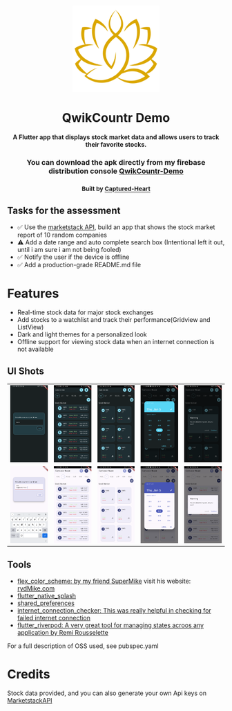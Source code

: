 <div align="center">
   <img src="./assets/logo.png" width="200"  />
  <br />
  <h1>QwikCountr Demo</h1>
  <strong>A Flutter app that displays stock market data and allows users to track their favorite stocks.</strong>
  <br />

  <h3>You can download the apk directly from my firebase distribution console <a href="  https://appdistribution.firebase.dev/i/e5a7b73fefe2dd61
">QwikCountr-Demo</a></ </h3>
  <br />

<sub>Built by <a href="https://twitter.com/CapturedWarrior">Captured-Heart</a></sub>
<br />

</div>

## Tasks for the assessment

- ✅ Use the [marketstack API](marketstack.com), build an app that shows the stock market report of 10 random companies
- ⚠️ Add a date range and auto complete search box (Intentional left it out, until i am sure i am not being fooled)
- ✅ Notify the user if the device is offline
- ✅ Add a production-grade README.md file

# Features

- Real-time stock data for major stock exchanges
- Add stocks to a watchlist and track their performance(Gridview and ListView)
- Dark and light themes for a personalized look
- Offline support for viewing stock data when an internet connection is not available

## UI Shots

<div style="text-align: center">
  <table>
    <tr>
      <td style="text-align: center">
        <img src="./screenshots/dark01.png" width="200" />
      </td>
      <td style="text-align: center">
        <img src="./screenshots/dark02.png" width="200" />
      </td>
      <td style="text-align: center">
        <img src="./screenshots/dark03.png" width="200" />
      </td>
      <td style="text-align: center">
        <img src="./screenshots/dark04.png" width="200" />
      </td>
      <td style="text-align: center">
        <img src="./screenshots/dark05.png" width="200" />
      </td>
    </tr>
    <tr>
      <td style="text-align: center">
        <img src="./screenshots/light01.png" width="200" />
      </td>
      <td style="text-align: center">
        <img src="./screenshots/light02.png" width="200" />
      </td>
      <td style="text-align: center">
        <img src="./screenshots/light03.png" width="200" />
      </td>
      <td style="text-align: center">
        <img src="./screenshots/light04.png" width="200" />
      </td>
      <td style="text-align: center">
        <img src="./screenshots/light05.png" width="200" />
      </td>
    </tr> 
  </table>
</div>

## Tools

- [flex_color_scheme: by my friend SuperMike](https://pub.dev/packages/flex_color_scheme) visit his website: [rydMike.com](rydmike.com)
- [flutter_native_splash](https://pub.dev/packages/flutter_native_splash)
- [shared_preferences](https://pub.dev/packages/shared_preferences)
- [internet_connection_checker: This was really helpful in checking for failed internet connection](https://pub.dev/packages/internet_connection_checker)
- [flutter_riverpod: A very great tool for managing states acroos any application by Remi Rousselette ](https://pub.dev/packages/flutter_riverpod)

For a full description of OSS used, see pubspec.yaml

# Credits

Stock data provided, and you can also generate your own Api keys on [MarketstackAPI](https://marketstack.com/)
